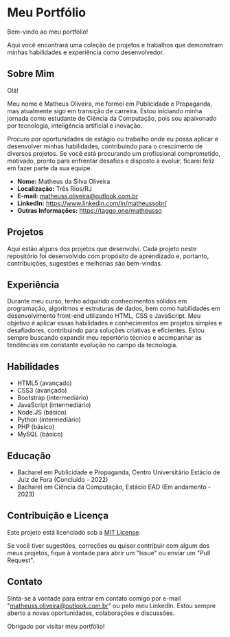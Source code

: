# Meu Portfólio

Bem-vindo ao meu portfólio!

Aqui você encontrará uma coleção de projetos e trabalhos que demonstram minhas habilidades e experiência como desenvolvedor.

## Sobre Mim

Olá!

Meu nome é Matheus Oliveira, me formei em Publicidade e Propaganda, mas atualmente sigo em transição de carreira. Estou iniciando minha jornada como estudante de Ciência da Computação, pois sou apaixonado por tecnologia, inteligência artificial e inovação.

Procuro por oportunidades de estágio ou trabalho onde eu possa aplicar e desenvolver minhas habilidades, contribuindo para o crescimento de diversos projetos. Se você está procurando um profissional comprometido, motivado, pronto para enfrentar desafios e disposto a evoluir, ficarei feliz em fazer parte da sua equipe.

- **Nome:** Matheus da Silva Oliveira
- **Localização:** Três Rios/RJ
- **E-mail:** matheuss.oliveira@outlook.com.br
- **LinkedIn:** https://www.linkedin.com/in/matheussobr/
- **Outras Informações:** https://taggo.one/matheusso

## Projetos

Aqui estão alguns dos projetos que desenvolvi. Cada projeto neste repositório foi desenvolvido com propósito de aprendizado e, portanto, contribuições, sugestões e melhorias são bem-vindas.

## Experiência

Durante meu curso, tenho adquirido conhecimentos sólidos em programação, algoritmos e estruturas de dados, bem como habilidades em desenvolvimento front-end utilizando HTML, CSS e JavaScript. Meu objetivo é aplicar essas habilidades e conhecimentos em projetos simples e desafiadores, contribuindo para soluções criativas e eficientes. Estou sempre buscando expandir meu repertório técnico e acompanhar as tendências em constante evolução no campo da tecnologia.

## Habilidades

- HTML5 (avançado)
- CSS3 (avançado)
- Bootstrap (intermediário)
- JavaScript (intermediário)
- Node.JS (básico)
- Python (intermediário)
- PHP (básico)
- MySQL (básico)

## Educação

- Bacharel em Publicidade e Propaganda, Centro Universitário Estácio de Juiz de Fora (Concluído - 2022)
- Bacharel em Ciência da Computação, Estácio EAD (Em andamento - 2023)

## Contribuição e Licença

Este projeto está licenciado sob a [MIT License](LICENSE).

Se você tiver sugestões, correções ou quiser contribuir com algum dos meus projetos, fique à vontade para abrir um "Issue" ou enviar um "Pull Request".

## Contato

Sinta-se à vontade para entrar em contato comigo por e-mail "matheuss.oliveira@outlook.com.br" ou pelo meu LinkedIn. Estou sempre aberto a novas oportunidades, colaborações e discussões.

Obrigado por visitar meu portfólio!
